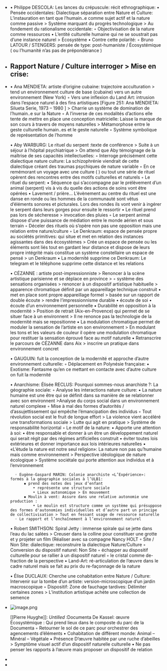 - • Philippe DESCOLA: Les lances du crépuscule: récit ethnographique: 
    • Pensée occidentales: Dialectique séparation entre Nature et Culture: L’instauration en tant que l’humain..e comme sujet actif et la nature comme passive > Système marquant du progrès technologique > Au fondement du rationalisme occidentale:
        ◦ Objectivisation de la nature comme ressources 
    • L’entité culturelle humaine qui ne se soustrait pas d’une instance naturel > Écosystème
    • Contre cette polarité: 
        ◦ Bruno LATOUR / STENGERS: pensée de type: post-humaniste / Écosystémique ( ou l’humanité n’as pas de prépondérance )
- ## Rapport Nature / Culture interroger > Mise en crise:
- • Ana MENDIETA: artiste d’origine cubaine: trajectoire acculturation > tend un environnement culture de base (cubaine) vers un autre environnement (New York)
        ◦ Vers une inflexion du Land Art: intrusion dans l’espace naturel à des fins artistiques [Figure 251: Ana MENDIETA: Silueta Serie, 1973 – 1980 ] > Charrie un système de domination de l’humain..e sur la Nature 
        ◦ A l’inverse de ces modalités d’actions elle tente de mettre en place une conception matricielle: Laisse la marque de son cours à travers de moyens naturelles > Métamorphose entre le geste culturelle humain..es et le geste naturelle
        ◦ Système symbolique de représentation de l’homme
              
    • Aby WARBURG: Le rituel du serpent :texte de conférence > Suite à un séjour à l’hôpital psychiatrique > On attend que Aby témoignage de la maîtrise de ses capacités intellectuelles:
        ◦ Interroge précisément cette dialectique nature culture: La schizophrénie viendrait de cette dialectique créant des traumas psychiques de nature variable 
        ◦ En ce remémorant un voyage avec une culture ( ) ou tout une série de rituel opèrent des rencontres entre des motifs culturelles et naturels 
        ◦ Le rituel du serpent: 
            ▪ Séquence qui s’accompagne par le prélèvement d’un animal (serpent) vis à vis du quelle des actions de soins vont être opérées
                • Lavement / prière… L’évènement au centre du rituel est une danse en ronde ou les hommes de la communauté sont vêtus d’éléments sonores et picturales. Lors des rondes ils vont venir à ingérer le serpent dans leurs gorges pour ensuite le ressortir 
                • Le rituel prend pas lors de sécheresse > invocation des pluies
                    ◦ Le serpent animal dispose d’une puissance de médiation entre le monde aérien et sous terrain
        ◦ Déceler des rituels où s’opère non pas une opposition mais une relation entre nature/culture 
        ◦ Le Denkraum: espace de pensée propre au sociétés primitives: qui situe et met en relation des instances agissantes dans des écosystèmes > Crée un espace de pensée ou les éléments sont liés tout en gardant leur distance et dispose de leurs propre intégrité mais constitue un système constellaire un espace de pensé > un Denkraum
            ▪ La modernité supprime ce Denkraum: Le telegram et le téléphone supprime cette distance et les relations
                   
    • CÉZANNE : artiste post-impressionniste > Renoncer à la scène artistique parisienne et se déplace en province >
        ◦ système des sensations organisées > renoncer à un dispositif artistique habituelle > apparence chromatique définit par un appareillage technique construit 
            ▪ met en place sont propre appareillage formel > basée sur un rapport de double écoute > rendre l’impressionnisme durable 
                • écoute de soi 
                • écoute d’un environnement personnelle 
            ▪ Durabilité en opposition à la modernité > Position de retrait (Aix-en-Provence) qui permet de se situer face à un environnent > Il ne renonce pas la technologie de la modernité mais se repositionne 
            ▪ La modulation chromatique permet de moduler la sensation de l’artiste en son environnement > En modulant les tons et les valeurs de couleur il opère une modulation chromatique pour restituer la sensation éprouvé face au motif naturelle
            ▪ Retranscrire le parcours de CÉZANNE dans Aix > inscrire un pratique dans environnement concret 
              
    • GAUGUIN: fuit la conception de la modernité et approche d’autre environnement culturelle:
        ◦ Déplacement en Polynésie française:
            ▪ Exotisme: Fantasme qu’en ce mettant en contacte avec d’autre culture on fuit la modernité 
              
    • Anarchisme: Élisée RECLUS: Pourquoi sommes-nous anarchiste ?: La géographie sociale: 
        ◦ Analyse les interactions nature culture:
            ▪ La nature humaine est une être qui se définit dans sa manière de se relationner avec son environnent >Analyse du corps social dans un environnement naturel complexe
        ◦ Mise à mal des formes d’autorités / d’assujettissement qui empêche l’émancipation des individus 
        ◦ Tout révolution social est le fruit de longue effort > La violence vient accéléré une transformations sociale > Lutte qui agit en pratique > Système de responsabilité horizontal
        ◦ Le motif de la nature:
            ▪ Apporte une attention à soi:
                • être responsable et donner à un être un développement naturel qui serait régit par des régimes artificielles construit 
                • éviter toutes lois extérieures et donner importance aux lois intérieures naturelles 
            ▪ «L’étude la nature est notre seul religion»: La nature non pas qu’humaine mais comme environnement > Perspective idéologique de nature écologique > Système sociétale qui porte attention aux individus et à l’environnement 
              
        ◦ Eugène-Gaspard MARIN: Colonie anarchiste «L’Expérience»:  formés à la géographie sociales à l’ULB1:
            ▪ prend des notes des jeux d’enfant 
                • représente une structure sociale
                • Lieux autonomique > En mouvement 
            ▪ Moulin à vent: Assure dans une relative autonomie une production : 
                • Le moulin est structure comme un système qui présuppose des formes d'autonomies individuelles et d’autre part un principe de collectivisation > Tout en fessant usage de ressource naturelle
        ◦ Le rapport et l’enchaînement à l’environnement naturel
          
    • Robert SMITHSON: Spiral Jetty : immense spirale qui se jette dans l’eau du lac salées > Creuser dans la colline pour constituer une grotte et y projeter un film (Réaliser avec sa compagne Nancy HOLT
        ◦ Site / Non Site: dialectique: reconstruire la dialectique Nature/Culture
        ◦ Conversion du dispositif naturel: Non Site 
        ◦ échapper au dispositif culturelle pour se rallier à un dispositif naturel 
        ◦ le cristal comme de-fraction de la perspective 
    • Land-Art: ré-articulation de l’œuvre dans le cadre naturel mais se fait au prix du re-façonnage de la nature 
      
    • Élise DUCLAUX:  Cherche une cohabitation entre Nature / Culture: Intervenir sur la tombe d’un artiste: version-microscopique d’un jardin macroscopique 
        ◦ Dispositif: Zone de fauchage tardives:  Délimiter certaines zones > L’institution artistique achète une collection de semence
- ![image.png](../assets/image_1698323321579_0.png) 
          
   [[Pierre Huyghe]]: *Untilled* :Documenta De Kassel: œuvre Écosystémique : Qui prend lieux dans le composte du parc de la Documenta
        ◦ Retourner le sol de ce parc pour orchestrer des agencements d’éléments 
            ▪ Cohabitation de différent monde: Animal – Minéral – Végétale
            ▪ Présence D’œuvre habitée par une ruche d’abeilles > Symptôme visuel actif d’un dispositif naturelle culturelle 
            ▪ Ne pas penser les rapports à l’œuvre mais proposer un dispositif de relation
-
-
